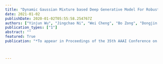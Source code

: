 ```yaml
---
title: "Dynamic Gaussian Mixture based Deep Generative Model For Robust Forecasting on Sparse Multivariate Time Series"
date: 2021-01-02
publishDate: 2020-01-02T05:55:58.254767Z
authors: ["Yinjun Wu", "Jingchao Ni", "Wei Cheng", "Bo Zong", "Dongjin Song", "Zhengzhang Chen", "Yanchi Liu", "Xuchao Zhang", "Haifeng Chen", "Susan Davidson"]
publication_types: ["1"]
abstract: ""
featured: True
publication: "*To appear in Proceedings of the 35th AAAI Conference on Advance of Artificial Intelligence (AAAI)*"



---
```

